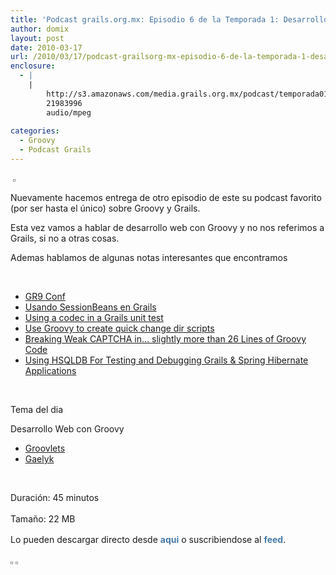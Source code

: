 ```yaml
---
title: 'Podcast grails.org.mx: Episodio 6 de la Temporada 1: Desarrollo web con Groovy'
author: domix
layout: post
date: 2010-03-17
url: /2010/03/17/podcast-grailsorg-mx-episodio-6-de-la-temporada-1-desarrollo-web-con-groovy/
enclosure:
  - |
    |
        http://s3.amazonaws.com/media.grails.org.mx/podcast/temporada01/01x06.mp3
        21983996
        audio/mpeg
        
categories:
  - Groovy
  - Podcast Grails
---
```

<p class='rtecenter'>
  &nbsp;<span style='font-family: verdana, arial, helvetica, sans-serif; line-height: 13px; font-size: 11px; '><img style='border-top-width: 1px; border-right-width: 1px; border-bottom-width: 1px; border-left-width: 1px; border-style: initial; border-color: initial; border-top-style: solid; border-right-style: solid; border-bottom-style: solid; border-left-style: solid; border-top-color: #969696; border-right-color: #969696; border-bottom-color: #969696; border-left-color: #969696; padding-top: 1px; padding-right: 1px; padding-bottom: 1px; padding-left: 1px; margin-top: 0px; margin-right: 0px; margin-bottom: 0px; margin-left: 0px; ' src='http://s3.amazonaws.com/media.grails.org.mx/podcast/podcast.jpg' alt='' /></span>
</p>

Nuevamente hacemos entrega de otro episodio de este su podcast favorito (por ser hasta el &uacute;nico) sobre Groovy y Grails.

Esta vez vamos a hablar de desarrollo web con Groovy y no nos referimos a Grails, si no a otras cosas.

Ademas hablamos de algunas notas interesantes que encontramos

&nbsp;

  * <a href='http://eu.gr8conf.org/agenda' target='_blank'>GR9 Conf</a>
  * <a href='http://blog.aquait.info/2010/03/usando-sessionbeans-en-grails/' target='_blank'>Usando SessionBeans en Grails</a>
  * <a href='http://kousenit.wordpress.com/2010/02/24/using-a-codec-in-a-grails-unit-test/' target='_blank'>Using a codec in a Grails unit test</a>
  * <a href='http://josefbetancourt.wordpress.com/2010/03/14/use-groovy-to-create-quick-change-dir-scripts/' target='_blank'>Use Groovy to create quick change dir scripts</a>
  * <a href='http://www.kellyrob99.com/blog/2010/03/14/breaking-weak-captcha-in-slightly-more-than-26-lines-of-groovy-code/' target='_blank'>Breaking Weak CAPTCHA in&hellip; slightly more than 26 Lines of Groovy Code</a>
  * <a href='http://buildchimp.com/wordpress/?p=428' target='_blank'>Using HSQLDB For Testing and Debugging Grails & Spring Hibernate Applications</a>

&nbsp;

Tema del dia

Desarrollo Web con Groovy

  * [Groovlets][1]
  * [Gaelyk][2]

&nbsp;

<span style='line-height: 18px; font-size: 12px; '> </span>

<p style='margin-top: 0.6em; margin-right: 0px; margin-bottom: 1.2em; margin-left: 0px; padding-top: 0px; padding-right: 0px; padding-bottom: 0px; padding-left: 0px; '>
  Duraci&oacute;n: 45 minutos
</p>

<p style='margin-top: 0.6em; margin-right: 0px; margin-bottom: 1.2em; margin-left: 0px; padding-top: 0px; padding-right: 0px; padding-bottom: 0px; padding-left: 0px; '>
  Tama&ntilde;o: 22 MB
</p>

<p style='margin-top: 0.6em; margin-right: 0px; margin-bottom: 1.2em; margin-left: 0px; padding-top: 0px; padding-right: 0px; padding-bottom: 0px; padding-left: 0px; '>
  Lo pueden descargar directo desde&nbsp;<a style='color: #467aa7; font-weight: bold; text-decoration: none; margin-top: 0px; margin-right: 0px; margin-bottom: 0px; margin-left: 0px; ' href='http://s3.amazonaws.com/media.grails.org.mx/podcast/temporada01/01x06.mp3'>aqui</a>&nbsp;o suscribiendose al&nbsp;<a style='color: #467aa7; font-weight: bold; text-decoration: none; margin-top: 0px; margin-right: 0px; margin-bottom: 0px; margin-left: 0px; ' href='http://podcast.springhispano.org/grails.xml'>feed</a>.
</p>

<p style='margin-top: 0.6em; margin-right: 0px; margin-bottom: 1.2em; margin-left: 0px; padding-top: 0px; padding-right: 0px; padding-bottom: 0px; padding-left: 0px; '>
  <a style='color: #467aa7; font-weight: bold; text-decoration: none; margin-top: 0px; margin-right: 0px; margin-bottom: 0px; margin-left: 0px; ' href='http://phobos.apple.com/WebObjects/MZStore.woa/wa/viewPodcast?id=291350367'><img style='border-top-width: 1px; border-right-width: 1px; border-bottom-width: 1px; border-left-width: 1px; border-style: initial; border-color: initial; border-top-style: solid; border-right-style: solid; border-bottom-style: solid; border-left-style: solid; border-top-color: #969696; border-right-color: #969696; border-bottom-color: #969696; border-left-color: #969696; padding-top: 1px; padding-right: 1px; padding-bottom: 1px; padding-left: 1px; margin-top: 0px; margin-right: 0px; margin-bottom: 0px; margin-left: 0px; ' src='http://www.springhispano.org/images/itunesicon.png' alt='' /></a>&nbsp;<a style='color: #467aa7; font-weight: bold; text-decoration: none; margin-top: 0px; margin-right: 0px; margin-bottom: 0px; margin-left: 0px; ' href='http://podcast.springhispano.org/grails.xml'><img style='border-top-width: 1px; border-right-width: 1px; border-bottom-width: 1px; border-left-width: 1px; border-style: initial; border-color: initial; border-top-style: solid; border-right-style: solid; border-bottom-style: solid; border-left-style: solid; border-top-color: #969696; border-right-color: #969696; border-bottom-color: #969696; border-left-color: #969696; padding-top: 1px; padding-right: 1px; padding-bottom: 1px; padding-left: 1px; margin-top: 0px; margin-right: 0px; margin-bottom: 0px; margin-left: 0px; ' src='http://www.springhispano.org/images/rssicon.png' alt='' /></a>
</p>

&nbsp;

&nbsp;

&nbsp;

<!--break-->

 [1]: http://docs.codehaus.org/display/GROOVY/Groovlets
 [2]: http://gaelyk.appspot.com/